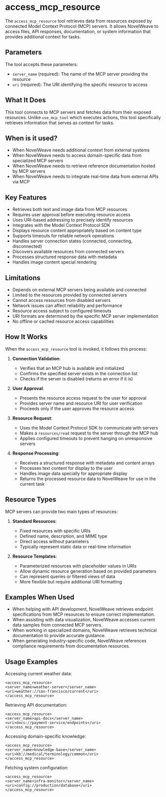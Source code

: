 # access_mcp_resource

The `access_mcp_resource` tool retrieves data from resources exposed by connected Model Context Protocol (MCP) servers. It allows NovelWeave to access files, API responses, documentation, or system information that provides additional context for tasks.

## Parameters

The tool accepts these parameters:

- `server_name` (required): The name of the MCP server providing the resource
- `uri` (required): The URI identifying the specific resource to access

## What It Does

This tool connects to MCP servers and fetches data from their exposed resources. Unlike `use_mcp_tool` which executes actions, this tool specifically retrieves information that serves as context for tasks.

## When is it used?

- When NovelWeave needs additional context from external systems
- When NovelWeave needs to access domain-specific data from specialized MCP servers
- When NovelWeave needs to retrieve reference documentation hosted by MCP servers
- When NovelWeave needs to integrate real-time data from external APIs via MCP

## Key Features

- Retrieves both text and image data from MCP resources
- Requires user approval before executing resource access
- Uses URI-based addressing to precisely identify resources
- Integrates with the Model Context Protocol SDK
- Displays resource content appropriately based on content type
- Supports timeouts for reliable network operations
- Handles server connection states (connected, connecting, disconnected)
- Discovers available resources from connected servers
- Processes structured response data with metadata
- Handles image content special rendering

## Limitations

- Depends on external MCP servers being available and connected
- Limited to the resources provided by connected servers
- Cannot access resources from disabled servers
- Network issues can affect reliability and performance
- Resource access subject to configured timeouts
- URI formats are determined by the specific MCP server implementation
- No offline or cached resource access capabilities

## How It Works

When the `access_mcp_resource` tool is invoked, it follows this process:

1. **Connection Validation**:

    - Verifies that an MCP hub is available and initialized
    - Confirms the specified server exists in the connection list
    - Checks if the server is disabled (returns an error if it is)

2. **User Approval**:

    - Presents the resource access request to the user for approval
    - Provides server name and resource URI for user verification
    - Proceeds only if the user approves the resource access

3. **Resource Request**:

    - Uses the Model Context Protocol SDK to communicate with servers
    - Makes a `resources/read` request to the server through the MCP hub
    - Applies configured timeouts to prevent hanging on unresponsive servers

4. **Response Processing**:
    - Receives a structured response with metadata and content arrays
    - Processes text content for display to the user
    - Handles image data specially for appropriate display
    - Returns the processed resource data to NovelWeave for use in the current task

## Resource Types

MCP servers can provide two main types of resources:

1. **Standard Resources**:

    - Fixed resources with specific URIs
    - Defined name, description, and MIME type
    - Direct access without parameters
    - Typically represent static data or real-time information

2. **Resource Templates**:
    - Parameterized resources with placeholder values in URIs
    - Allow dynamic resource generation based on provided parameters
    - Can represent queries or filtered views of data
    - More flexible but require additional URI formatting

## Examples When Used

- When helping with API development, NovelWeave retrieves endpoint specifications from MCP resources to ensure correct implementation.
- When assisting with data visualization, NovelWeave accesses current data samples from connected MCP servers.
- When working in specialized domains, NovelWeave retrieves technical documentation to provide accurate guidance.
- When generating industry-specific code, NovelWeave references compliance requirements from documentation resources.

## Usage Examples

Accessing current weather data:

```
<access_mcp_resource>
<server_name>weather-server</server_name>
<uri>weather://san-francisco/current</uri>
</access_mcp_resource>
```

Retrieving API documentation:

```
<access_mcp_resource>
<server_name>api-docs</server_name>
<uri>docs://payment-service/endpoints</uri>
</access_mcp_resource>
```

Accessing domain-specific knowledge:

```
<access_mcp_resource>
<server_name>knowledge-base</server_name>
<uri>kb://medical/terminology/common</uri>
</access_mcp_resource>
```

Fetching system configuration:

```
<access_mcp_resource>
<server_name>infra-monitor</server_name>
<uri>config://production/database</uri>
</access_mcp_resource>
```
